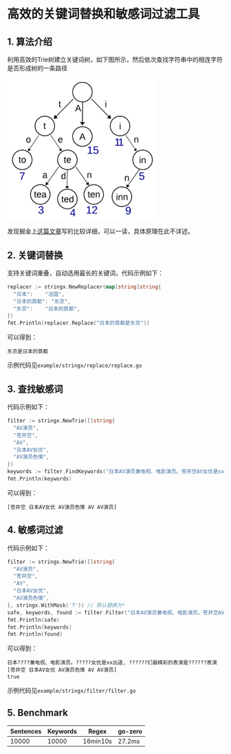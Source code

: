 # 高效的关键词替换和敏感词过滤工具

## 1. 算法介绍

利用高效的Trie树建立关键词树，如下图所示，然后依次查找字符串中的相连字符是否形成树的一条路径

<img src="images/trie.png" alt="trie" width="350" />

发现掘金上[这篇文章](https://juejin.im/post/6844903750490914829)写的比较详细，可以一读，具体原理在此不详述。

## 2. 关键词替换

支持关键词重叠，自动选用最长的关键词，代码示例如下：

```go
replacer := stringx.NewReplacer(map[string]string{
  "日本":    "法国",
  "日本的首都": "东京",
  "东京":    "日本的首都",
})
fmt.Println(replacer.Replace("日本的首都是东京"))
```

可以得到：

```Plain Text
东京是日本的首都
```

示例代码见`example/stringx/replace/replace.go`

## 3. 查找敏感词

代码示例如下：

```go
filter := stringx.NewTrie([]string{
  "AV演员",
  "苍井空",
  "AV",
  "日本AV女优",
  "AV演员色情",
})
keywords := filter.FindKeywords("日本AV演员兼电视、电影演员。苍井空AV女优是xx出道, 日本AV女优们最精彩的表演是AV演员色情表演")
fmt.Println(keywords)
```

可以得到：

```Plain Text
[苍井空 日本AV女优 AV演员色情 AV AV演员]
```

## 4. 敏感词过滤

代码示例如下：

```go
filter := stringx.NewTrie([]string{
  "AV演员",
  "苍井空",
  "AV",
  "日本AV女优",
  "AV演员色情",
}, stringx.WithMask('?')) // 默认替换为*
safe, keywords, found := filter.Filter("日本AV演员兼电视、电影演员。苍井空AV女优是xx出道, 日本AV女优们最精彩的表演是AV演员色情表演")
fmt.Println(safe)
fmt.Println(keywords)
fmt.Println(found)
```

可以得到：

```Plain Text
日本????兼电视、电影演员。?????女优是xx出道, ??????们最精彩的表演是??????表演
[苍井空 日本AV女优 AV演员色情 AV AV演员]
true
```

示例代码见`example/stringx/filter/filter.go`

## 5. Benchmark

| Sentences | Keywords | Regex    | go-zero |
| --------- | -------- | -------- | ------- |
| 10000     | 10000    | 16min10s | 27.2ms  |
